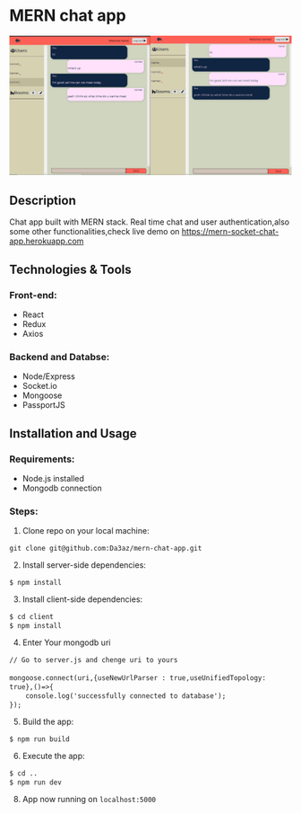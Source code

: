 # MERN chat app

<img src="githubImg/chat-app.jpg"/>

## Description
Chat app built with MERN stack.
Real time chat and user authentication,also some other functionalities,check live demo on https://mern-socket-chat-app.herokuapp.com

## Technologies & Tools

### Front-end:

* React
* Redux
* Axios

### Backend and Databse:

* Node/Express
* Socket.io
* Mongoose
* PassportJS

## Installation and Usage

### Requirements:

* Node.js installed
* Mongodb connection

### Steps:
1. Clone repo on your local machine:
```
git clone git@github.com:Da3az/mern-chat-app.git
```
2. Install server-side dependencies:
```
$ npm install
```
3. Install client-side dependencies:
```
$ cd client
$ npm install
```
4. Enter Your mongodb uri
```
// Go to server.js and chenge uri to yours

mongoose.connect(uri,{useNewUrlParser : true,useUnifiedTopology: true},()=>{
    console.log('successfully connected to database');
});

```
5. Build the app:
```
$ npm run build
```
6. Execute the app:<br/>
```
$ cd ..
$ npm run dev
```
8. App now running on ```localhost:5000```
